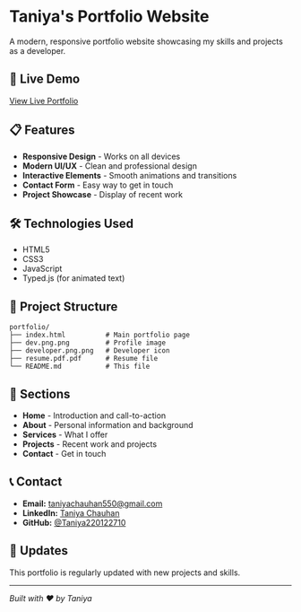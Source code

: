 # Taniya's Portfolio Website

A modern, responsive portfolio website showcasing my skills and projects as a developer.

## 🚀 Live Demo
[View Live Portfolio](https://taniya220122710.github.io/portfolio)

## 📋 Features
- **Responsive Design** - Works on all devices
- **Modern UI/UX** - Clean and professional design
- **Interactive Elements** - Smooth animations and transitions
- **Contact Form** - Easy way to get in touch
- **Project Showcase** - Display of recent work

## 🛠️ Technologies Used
- HTML5
- CSS3
- JavaScript
- Typed.js (for animated text)

## 📁 Project Structure
```
portfolio/
├── index.html          # Main portfolio page
├── dev.png.png         # Profile image
├── developer.png.png   # Developer icon
├── resume.pdf.pdf      # Resume file
└── README.md           # This file
```

## 🎯 Sections
- **Home** - Introduction and call-to-action
- **About** - Personal information and background
- **Services** - What I offer
- **Projects** - Recent work and projects
- **Contact** - Get in touch

## 📞 Contact
- **Email:** taniyachauhan550@gmail.com
- **LinkedIn:** [Taniya Chauhan](https://www.linkedin.com/in/taniya-chauhan-4b9249250)
- **GitHub:** [@Taniya220122710](https://github.com/Taniya220122710)

## 🔄 Updates
This portfolio is regularly updated with new projects and skills.

---
*Built with ❤️ by Taniya*

